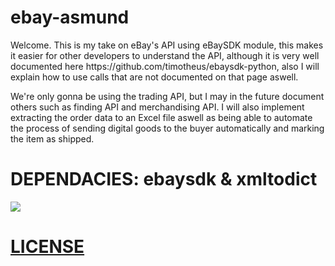 # ebay-asmund
<p>Welcome. This is my take on eBay's API using eBaySDK module, this makes it easier for other developers to understand the API, although it is very well documented here https://github.com/timotheus/ebaysdk-python, also I will explain how to use calls that are not documented on that page aswell.
  
 We're only gonna be using the trading API, but I may in the future document others such as finding API and merchandising API.
 I will also implement extracting the order data to an Excel file aswell as being able to automate the process of sending digital goods to the buyer automatically and marking the item as shipped.
 </p>


<h1> DEPENDACIES: ebaysdk & xmltodict</h1>
<img src="https://i.imgur.com/fc0NrYp.png"> </img>
<h1>
<a href="https://github.com/ddm50/ebay-asmund/blob/master/LICENSE.md"> LICENSE </a>
